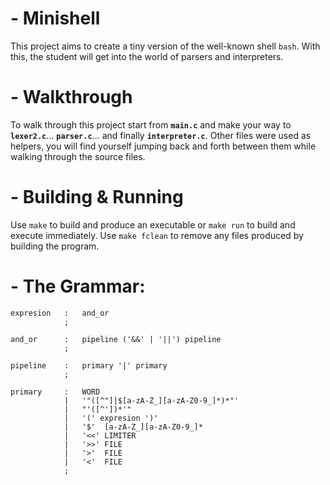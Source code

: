 # - Minishell

This project aims to create a tiny version of the well-known shell `bash`. With this, the student
will get into the world of parsers and interpreters.

# - Walkthrough

To walk through this project start from **`main.c`** and make your way to **`lexer2.c`**... **`parser.c`**...
and finally **`interpreter.c`**. Other files were used as helpers, you will find yourself jumping
back and forth between them while walking through the source files.

# - Building & Running

Use `make` to build and produce an executable or `make run` to build and execute immediately.
Use `make fclean` to remove any files produced by building the program.

# - The Grammar:



```
expresion	:	and_or
			;

and_or		:	pipeline ('&&' | '||') pipeline
			;

pipeline	:	primary '|' primary
			;

primary		:	WORD
			|	'"([^"]|$[a-zA-Z_][a-zA-Z0-9_]*)*"'
			|	"'([^'])*'"
			|	'(' expresion ')'
			|	'$'  [a-zA-Z_][a-zA-Z0-9_]*
			|	'<<' LIMITER
			|	'>>' FILE
			|	'>'	 FILE
			|	'<'	 FILE
			;
```
